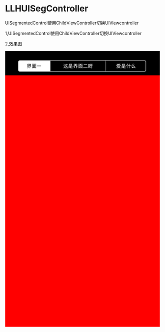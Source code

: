 # LLHUISegController
UISegmentedControl使用ChildViewController切换UIViewcontroller



1,UISegmentedControl使用ChildViewController切换UIViewcontroller

2,效果图

![image](https://github.com/LinHaoLove/LLHUISegController/blob/master/picture.png)
